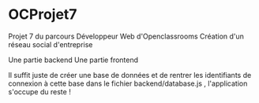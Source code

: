 # OCProjet7

Projet 7 du parcours Développeur Web d'Openclassrooms
Création d'un réseau social d'entreprise

Une partie backend
Une partie frontend

Il suffit juste de créer une base de données et de rentrer les identifiants de connexion à cette base dans le fichier backend/database.js , l'application s'occupe du reste !